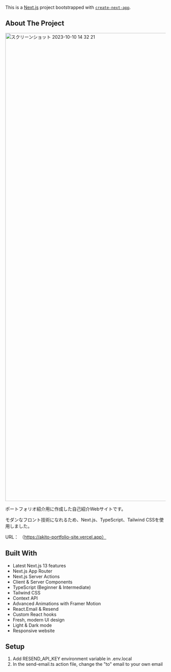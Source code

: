 This is a [Next.js](https://nextjs.org/) project bootstrapped with [`create-next-app`](https://github.com/vercel/next.js/tree/canary/packages/create-next-app).

## About The Project
<img width="1469" alt="スクリーンショット 2023-10-10 14 32 21" src="https://github.com/nasu-dev/portfolio-website/assets/114811498/dc482eee-1412-471c-a0b8-92131966b3a0">


<p>ポートフォリオ紹介用に作成した自己紹介Webサイトです。</p>
<p>モダンなフロント技術になれるため、Next.js、TypeScript、Tailwind CSSを使用しました。</p>

URL： （https://akito-portfolio-site.vercel.app）


## Built With

* Latest Next.js 13 features
* Next.js App Router
* Next.js Server Actions
* Client & Server Components
* TypeScript (Beginner & Intermediate)
* Tailwind CSS
* Context API
* Advanced Animations with Framer Motion
* React.Email & Resend
* Custom React hooks
* Fresh, modern UI design
* Light & Dark mode
* Responsive website

## Setup

1. Add RESEND_API_KEY environment variable in .env.local
2. In the send-email.ts action file, change the "to" email to your own email

